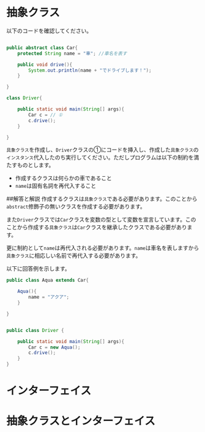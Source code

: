# 抽象クラス
以下のコードを確認してください。

```java

public abstract class Car{
	protected String name = "車"; //車名を表す

	public void drive(){
		System.out.println(name + "でドライブします！");
	}

}
```

```java
class Driver{

	public static void main(String[] args){
		Car c = // ①
		c.drive();
	}

}
```

`具象クラス`を作成し、`Driver`クラスの①にコードを挿入し、作成した`具象クラス`の`インスタンス`代入したのち実行してください。ただしプログラムは以下の制約を満たすものとします。

* 作成するクラスは何らかの車であること
* `name`は固有名詞を再代入すること


##解答と解説
作成するクラスは`具象クラス`である必要があります。このことから`abstract`修飾子の無いクラスを作成する必要があります。

また`Driver`クラスでは`Car`クラスを変数の型として変数を宣言しています。このことから作成する`具象クラス`は`Car`クラスを継承したクラスである必要があります。

更に制約として`name`は再代入される必要があります。`name`は車名を表しますから`具象クラス`に相応しい名前で再代入する必要があります。

以下に回答例を示します。

```java
public class Aqua extends Car{

	Aqua(){
		name = "アクア";
	}

}
```

```java

public class Driver {

	public static void main(String[] args){
		Car c = new Aqua();
		c.drive();
	}
}
```

# インターフェイス

# 抽象クラスとインターフェイス
